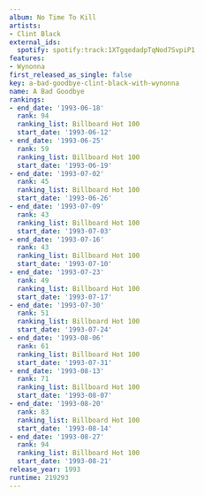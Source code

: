 ```yaml
---
album: No Time To Kill
artists:
- Clint Black
external_ids:
  spotify: spotify:track:1XTgqedadpTqNod7SvpiP1
features:
- Wynonna
first_released_as_single: false
key: a-bad-goodbye-clint-black-with-wynonna
name: A Bad Goodbye
rankings:
- end_date: '1993-06-18'
  rank: 94
  ranking_list: Billboard Hot 100
  start_date: '1993-06-12'
- end_date: '1993-06-25'
  rank: 59
  ranking_list: Billboard Hot 100
  start_date: '1993-06-19'
- end_date: '1993-07-02'
  rank: 45
  ranking_list: Billboard Hot 100
  start_date: '1993-06-26'
- end_date: '1993-07-09'
  rank: 43
  ranking_list: Billboard Hot 100
  start_date: '1993-07-03'
- end_date: '1993-07-16'
  rank: 43
  ranking_list: Billboard Hot 100
  start_date: '1993-07-10'
- end_date: '1993-07-23'
  rank: 49
  ranking_list: Billboard Hot 100
  start_date: '1993-07-17'
- end_date: '1993-07-30'
  rank: 51
  ranking_list: Billboard Hot 100
  start_date: '1993-07-24'
- end_date: '1993-08-06'
  rank: 61
  ranking_list: Billboard Hot 100
  start_date: '1993-07-31'
- end_date: '1993-08-13'
  rank: 71
  ranking_list: Billboard Hot 100
  start_date: '1993-08-07'
- end_date: '1993-08-20'
  rank: 83
  ranking_list: Billboard Hot 100
  start_date: '1993-08-14'
- end_date: '1993-08-27'
  rank: 94
  ranking_list: Billboard Hot 100
  start_date: '1993-08-21'
release_year: 1993
runtime: 219293
---
```



